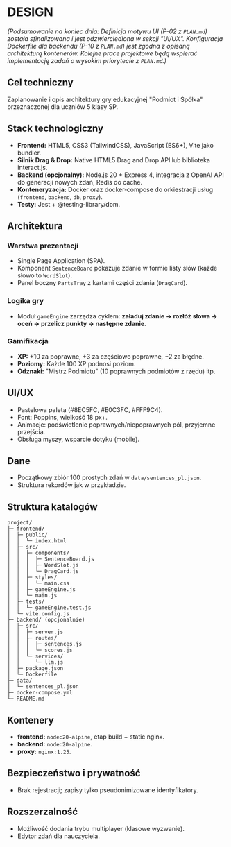 # DESIGN

*(Podsumowanie na koniec dnia: Definicja motywu UI (P-02 z `PLAN.md`) została sfinalizowana i jest odzwierciedlona w sekcji "UI/UX". Konfiguracja Dockerfile dla backendu (P-10 z `PLAN.md`) jest zgodna z opisaną architekturą kontenerów. Kolejne prace projektowe będą wspierać implementację zadań o wysokim priorytecie z `PLAN.md`.)*

## Cel techniczny

Zaplanowanie i opis architektury gry edukacyjnej "Podmiot i Spółka" przeznaczonej dla uczniów 5 klasy SP.

## Stack technologiczny

* **Frontend:** HTML5, CSS3 (TailwindCSS), JavaScript (ES6+), Vite jako bundler.
* **Silnik Drag & Drop:** Native HTML5 Drag and Drop API lub biblioteka interact.js.
* **Backend (opcjonalny):** Node.js 20 + Express 4, integracja z OpenAI API do generacji nowych zdań, Redis do cache.
* **Konteneryzacja:** Docker oraz docker‑compose do orkiestracji usług (`frontend`, `backend`, `db`, `proxy`).
* **Testy:** Jest + @testing-library/dom.

## Architektura

### Warstwa prezentacji

* Single Page Application (SPA).
* Komponent `SentenceBoard` pokazuje zdanie w formie listy słów (każde słowo to `WordSlot`).
* Panel boczny `PartsTray` z kartami części zdania (`DragCard`).

### Logika gry

* Moduł `gameEngine` zarządza cyklem: **załaduj zdanie → rozłóż słowa → oceń → przelicz punkty → następne zdanie**.

### Gamifikacja

* **XP:** +10 za poprawne, +3 za częściowo poprawne, −2 za błędne.
* **Poziomy:** Każde 100 XP podnosi poziom.
* **Odznaki:** "Mistrz Podmiotu" (10 poprawnych podmiotów z rzędu) itp.

## UI/UX

* Pastelowa paleta (#8EC5FC, #E0C3FC, #FFF9C4).
* Font: Poppins, wielkość 18 px+.
* Animacje: podświetlenie poprawnych/niepoprawnych pól, przyjemne przejścia.
* Obsługa myszy, wsparcie dotyku (mobile).

## Dane

* Początkowy zbiór 100 prostych zdań w `data/sentences_pl.json`.
* Struktura rekordów jak w przykładzie.

## Struktura katalogów

```text
project/
├─ frontend/
│  ├─ public/
│  │  └─ index.html
│  ├─ src/
│  │  ├─ components/
│  │  │  ├─ SentenceBoard.js
│  │  │  ├─ WordSlot.js
│  │  │  └─ DragCard.js
│  │  ├─ styles/
│  │  │  └─ main.css
│  │  ├─ gameEngine.js
│  │  └─ main.js
│  ├─ tests/
│  │  └─ gameEngine.test.js
│  └─ vite.config.js
├─ backend/ (opcjonalnie)
│  ├─ src/
│  │  ├─ server.js
│  │  ├─ routes/
│  │  │  ├─ sentences.js
│  │  │  └─ scores.js
│  │  └─ services/
│  │     └─ llm.js
│  ├─ package.json
│  └─ Dockerfile
├─ data/
│  └─ sentences_pl.json
├─ docker-compose.yml
└─ README.md
```

## Kontenery

* **frontend:** `node:20-alpine`, etap build + static nginx.
* **backend:** `node:20-alpine`.
* **proxy:** `nginx:1.25`.

## Bezpieczeństwo i prywatność

* Brak rejestracji; zapisy tylko pseudonimizowane identyfikatory.

## Rozszerzalność

* Możliwość dodania trybu multiplayer (klasowe wyzwanie).
* Edytor zdań dla nauczyciela.
